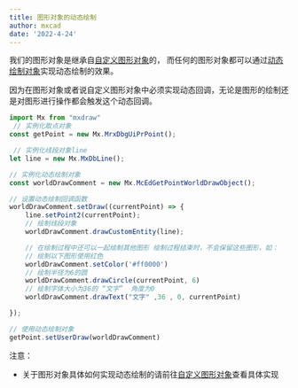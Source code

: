 ```yaml
---
title: 图形对象的动态绘制
author: mxcad
date: '2022-4-24'
---
```


我们的图形对象是继承自[自定义图形对象](../graph/MxDbEntity.md)的， 而任何的图形对象都可以通过[动态绘制对象](https://mxcad.github.io/mxdraw_api_docs/classes/McEdGetPointWorldDrawObject.html)实现动态绘制的效果。

因为在图形对象或者说自定义图形对象中必须实现动态回调，无论是图形的绘制还是对图形进行操作都会触发这个动态回调。

```js
import Mx from "mxdraw"
 // 实例化取点对象
const getPoint = new Mx.MrxDbgUiPrPoint();

 // 实例化线段对象line
let line = new Mx.MxDbLine();

// 实例化动态绘制对象
const worldDrawComment = new Mx.McEdGetPointWorldDrawObject();

// 设置动态绘制回调函数
worldDrawComment.setDraw((currentPoint) => {
    line.setPoint2(currentPoint);
    // 绘制线段对象
    worldDrawComment.drawCustomEntity(line);

    // 在绘制过程中还可以一起绘制其他图形 绘制过程结束时，不会保留这些图形，如：
    // 绘制以下图形使用红色
    worldDrawComment.setColor('#ff0000')
    // 绘制半径为6的圆
    worldDrawComment.drawCircle(currentPoint, 6)
    // 绘制字体大小为36的 “文字”  角度为0
    worldDrawComment.drawText("文字" ,36 , 0, currentPoint)

});

// 使用动态绘制对象
getPoint.setUserDraw(worldDrawComment)

```

注意：

* 关于图形对象具体如何实现动态绘制的请前往[自定义图形对象](../graph/MxDbEntity.md)查看具体实现

